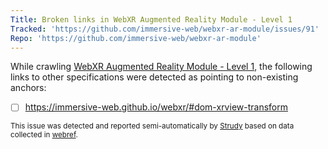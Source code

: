 ```yaml
---
Title: Broken links in WebXR Augmented Reality Module - Level 1
Tracked: 'https://github.com/immersive-web/webxr-ar-module/issues/91'
Repo: 'https://github.com/immersive-web/webxr-ar-module'
---
```


While crawling [WebXR Augmented Reality Module - Level 1](https://immersive-web.github.io/webxr-ar-module/), the following links to other specifications were detected as pointing to non-existing anchors:
* [ ] https://immersive-web.github.io/webxr/#dom-xrview-transform

<sub>This issue was detected and reported semi-automatically by [Strudy](https://github.com/w3c/strudy/) based on data collected in [webref](https://github.com/w3c/webref/).</sub>
